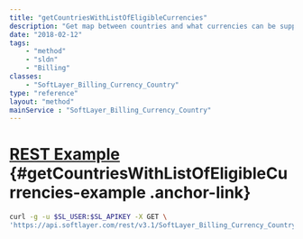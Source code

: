 ```yaml
---
title: "getCountriesWithListOfEligibleCurrencies"
description: "Get map between countries and what currencies can be supported for customers in that country. "
date: "2018-02-12"
tags:
    - "method"
    - "sldn"
    - "Billing"
classes:
    - "SoftLayer_Billing_Currency_Country"
type: "reference"
layout: "method"
mainService : "SoftLayer_Billing_Currency_Country"
---
```


# [REST Example](#getCountriesWithListOfEligibleCurrencies-example) <a href="/article/rest/"><i class="fas fa-question"></i></a> {#getCountriesWithListOfEligibleCurrencies-example .anchor-link} 
```bash
curl -g -u $SL_USER:$SL_APIKEY -X GET \
'https://api.softlayer.com/rest/v3.1/SoftLayer_Billing_Currency_Country/getCountriesWithListOfEligibleCurrencies'
```
